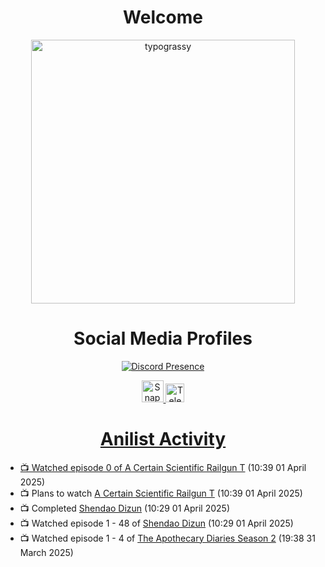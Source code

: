 <div align="center">

# Welcome
<a href="https://github.com/kawarimidoll/typograssy">
    <img alt="typograssy" src="https://typograssy.deno.dev/api?text=%E3%82%88%E3%81%86%E3%81%93%E3%81%9D%E3%81%BF%E3%81%AA%E3%81%95%E3%82%93%20-%20Sheby--&&l0=none&l1=82d9d0&l2=027353&l3=038c4c&l4=01402e&bg=none&frame=none&speed=100&comment=" width="421.99">
</a>

</div>

<div align="center">

# Social Media Profiles

[![Discord Presence](https://lanyard.cnrad.dev/api/612532963938271232)](https://discord.com/users/612532963938271232)


<a href="https://www.snapchat.com/add/a.sheby" title="Snapchat Profile">
    <img src="https://www.freepnglogos.com/uploads/snapchat-logo-png-0.png" width="35" alt="Snapchat Logo" />


<a href="https://t.me/ASheby" title="Telegram Profile">
    <img src="https://www.freepnglogos.com/uploads/telegram-logo-png-0.png" width="30" alt="Telegram Logo" />


</div>

<div align="center">

# Anilist Activity

</div>

<!-- ANILIST_ACTIVITY:start -->

-   📺 Watched episode 0 of [A Certain Scientific Railgun T](https://anilist.co/anime/104462) (10:39 01 April 2025)
-   📺 Plans to watch [A Certain Scientific Railgun T](https://anilist.co/anime/104462) (10:39 01 April 2025)
-   📺 Completed [Shendao Dizun](https://anilist.co/anime/185794) (10:29 01 April 2025)
-   📺 Watched episode 1 - 48 of [Shendao Dizun](https://anilist.co/anime/185794) (10:29 01 April 2025)
-   📺 Watched episode 1 - 4 of [The Apothecary Diaries Season 2](https://anilist.co/anime/176301) (19:38 31 March 2025)

<!-- ANILIST_ACTIVITY:end -->
